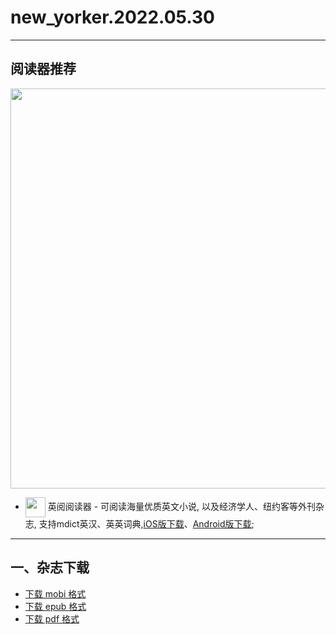 # new_yorker.2022.05.30
--------------
## 阅读器推荐
<a href="https://ereader.link/?utm_source=github&utm_medium=github&utm_campaign=github" target="_blank">
<img src="https://pic2.zhimg.com/v2-2158f25799daf1cc82b8c88286d58709_1440w.jpg" width="640px"/>
</a>

* <img align="center" src="https://ereader.link/images/ereader.png" width="32px" /> 英阅阅读器 - 可阅读海量优质英文小说, 以及经济学人、纽约客等外刊杂志, 支持mdict英汉、英英词典,[iOS版下载](https://apps.apple.com/cn/app/ereader-%E8%8B%B1%E9%98%85%E9%98%85%E8%AF%BB%E5%99%A8/id1558805880)、[Android版下载](https://ereader.link/apps/EReader-For-Android.apk);

---------------------
## 一、杂志下载
* [下载 mobi 格式](https://raw.githubusercontent.com/hehonghui/the-economist-ebooks/master/02_new_yorker/2022.05.30/new_yorker.2022.05.30.mobi) 
* [下载 epub 格式](https://raw.githubusercontent.com/hehonghui/the-economist-ebooks/master/02_new_yorker/2022.05.30/new_yorker.2022.05.30.epub)
* [下载 pdf 格式](https://raw.githubusercontent.com/hehonghui/the-economist-ebooks/master/02_new_yorker/2022.05.30/new_yorker.2022.05.30.pdf)
    
